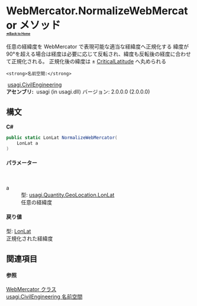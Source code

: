 # WebMercator.NormalizeWebMercator メソッド <div style="font-size:30%"><a href="https://github.com/usagi/usagi.cs/blob/master/docs/Home.md">≪Back to Home</a></div> 

任意の経緯度を WebMercator で表現可能な適当な経緯度へ正規化する 緯度が90°を超える場合は経度は必要に応じて反転され、緯度も反転後の経度に合わせて正規化される。 正規化後の緯度は ± <a href="P_usagi_CivilEngineering_WebMercator_CriticalLatitude.md">CriticalLatitude</a> へ丸められる


    <strong>名前空間:</strong>
&nbsp;<a href="N_usagi_CivilEngineering.md">usagi.CivilEngineering</a><br /><strong>アセンブリ:</strong>
&nbsp;usagi (in usagi.dll) バージョン: 2.0.0.0 (2.0.0.0)

## 構文

**C#**<br />
``` C#
public static LonLat NormalizeWebMercator(
	LonLat a
)
```


#### パラメーター
&nbsp;<dl><dt>a</dt><dd>型: <a href="T_usagi_Quantity_GeoLocation_LonLat.md">usagi.Quantity.GeoLocation.LonLat</a><br />任意の経緯度</dd></dl>

#### 戻り値
型: <a href="T_usagi_Quantity_GeoLocation_LonLat.md">LonLat</a><br />正規化された経緯度

## 関連項目


#### 参照
<a href="T_usagi_CivilEngineering_WebMercator.md">WebMercator クラス</a><br /><a href="N_usagi_CivilEngineering.md">usagi.CivilEngineering 名前空間</a><br />